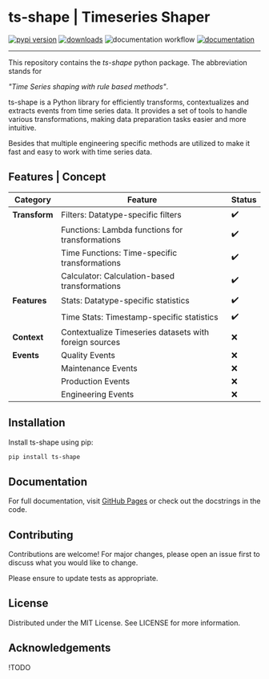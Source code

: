 # ts-shape | Timeseries Shaper

[![pypi version](https://img.shields.io/pypi/v/ts-shape.svg)](https://pypi.org/project/ts-shape/)
[![downloads](https://static.pepy.tech/badge/ts-shape/week)](https://pepy.tech/projects/ts-shape)
![documentation workflow](https://github.com/jakobgabriel/ts-shape/actions/workflows/generate_docs.yml/badge.svg)
[![documentation](https://img.shields.io/badge/docs-mkdocs-708FCC.svg?style=flat)](https://jakobgabriel.github.io/ts-shape/)

----

This repository contains the *ts-shape* python package. The abbreviation stands for

*"Time Series shaping with rule based methods"*.

ts-shape is a Python library for efficiently transforms, contextualizes and extracts events from time series data. It provides a set of tools to handle various transformations, making data preparation tasks easier and more intuitive.

Besides that multiple engineering specific methods are utilized to make it fast and easy to work with time series data.

## Features | Concept


| **Category**  | **Feature**                                            | **Status** |
|---------------|--------------------------------------------------------|------------|
| **Transform** | Filters: Datatype-specific filters                     | ✔️         |
|               | Functions: Lambda functions for transformations        | ✔️         |
|               | Time Functions: Time-specific transformations          | ✔️         |
|               | Calculator: Calculation-based transformations          | ✔️         |
| **Features**  | Stats: Datatype-specific statistics                    | ✔️         |
|               | Time Stats: Timestamp-specific statistics              | ✔️         |
| **Context**   | Contextualize Timeseries datasets with foreign sources | ❌          |
| **Events**    | Quality Events                                         | ❌          |
|               | Maintenance Events                                     | ❌          |
|               | Production Events                                      | ❌          |
|               | Engineering Events                                     | ❌          |


## Installation

Install ts-shape using pip:

```bash
pip install ts-shape
```

## Documentation

For full documentation, visit [GitHub Pages](https://jakobgabriel.github.io/ts-shape/) or check out the docstrings in the code.

## Contributing

Contributions are welcome! For major changes, please open an issue first to discuss what you would like to change.

Please ensure to update tests as appropriate.

## License

Distributed under the MIT License. See LICENSE for more information.

## Acknowledgements

!TODO